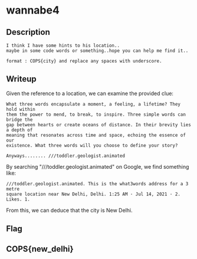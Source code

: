 
# wannabe4

## Description

```
I think I have some hints to his location..
maybe in some code words or something..hope you can help me find it..

format : COPS{city} and replace any spaces with underscore.
```
## Writeup
Given the reference to a location, we can examine the provided clue:

```
What three words encapsulate a moment, a feeling, a lifetime? They hold within
them the power to mend, to break, to inspire. Three simple words can bridge the 
gap between hearts or create oceans of distance. In their brevity lies a depth of
meaning that resonates across time and space, echoing the essence of our
existence. What three words will you choose to define your story?

Anyways........ ///toddler.geologist.animated
```
By searching "///toddler.geologist.animated" on Google, we find something like:

```
///toddler.geologist.animated. This is the what3words address for a 3 metre 
square location near New Delhi, Delhi. 1:25 AM · Jul 14, 2021 · 2. Likes. 1.

```
From this, we can deduce that the city is New Delhi.
## Flag

## COPS{new_delhi}
